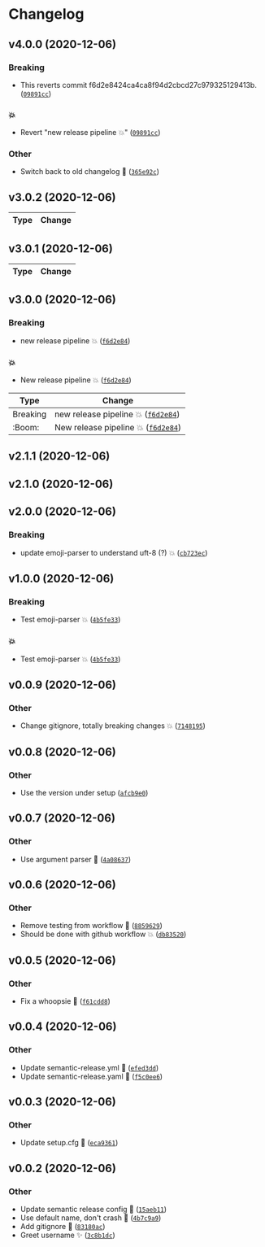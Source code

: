 # Changelog

<!--next-version-placeholder-->

## v4.0.0 (2020-12-06)
### Breaking
* This reverts commit f6d2e8424ca4ca8f94d2cbcd27c979325129413b.  ([`09891cc`](https://github.com/jkuball/SemanticReleaseTest/commit/09891ccf2a22d012a0c0d94f43ce4a4527cfc3e8))

### :boom:
* Revert "new release pipeline :boom:" ([`09891cc`](https://github.com/jkuball/SemanticReleaseTest/commit/09891ccf2a22d012a0c0d94f43ce4a4527cfc3e8))

### Other
* Switch back to old changelog 🔧  ([`365e92c`](https://github.com/jkuball/SemanticReleaseTest/commit/365e92cfc95d35599e57eeb2150618792b72bb0e))

## v3.0.2 (2020-12-06)


| Type | Change |
| --- | --- |

## v3.0.1 (2020-12-06)


| Type | Change |
| --- | --- |

## v3.0.0 (2020-12-06)
### Breaking
* new release pipeline :boom:  ([`f6d2e84`](https://github.com/jkuball/SemanticReleaseTest/commit/f6d2e8424ca4ca8f94d2cbcd27c979325129413b))

### :boom:
* New release pipeline :boom:  ([`f6d2e84`](https://github.com/jkuball/SemanticReleaseTest/commit/f6d2e8424ca4ca8f94d2cbcd27c979325129413b))

| Type | Change |
| --- | --- |
| Breaking | new release pipeline :boom:  ([`f6d2e84`](https://github.com/jkuball/SemanticReleaseTest/commit/f6d2e8424ca4ca8f94d2cbcd27c979325129413b)) |
| :Boom: | New release pipeline :boom:  ([`f6d2e84`](https://github.com/jkuball/SemanticReleaseTest/commit/f6d2e8424ca4ca8f94d2cbcd27c979325129413b)) |

## v2.1.1 (2020-12-06)


## v2.1.0 (2020-12-06)


## v2.0.0 (2020-12-06)
### Breaking
* update emoji-parser to understand uft-8 (?) 💥  ([`cb723ec`](https://github.com/jkuball/SemanticReleaseTest/commit/cb723ec5dd4ddf6b3a546d6d22e895942f86626a))

## v1.0.0 (2020-12-06)
### Breaking
* Test emoji-parser :boom:  ([`4b5fe33`](https://github.com/jkuball/SemanticReleaseTest/commit/4b5fe33887969a86b691b93c2005259c3e7011a8))

### :boom:
* Test emoji-parser :boom:  ([`4b5fe33`](https://github.com/jkuball/SemanticReleaseTest/commit/4b5fe33887969a86b691b93c2005259c3e7011a8))

## v0.0.9 (2020-12-06)
### Other
* Change gitignore, totally breaking changes 💥  ([`7148195`](https://github.com/jkuball/SemanticReleaseTest/commit/7148195502a9a2fc2999b10ab96c585dd365e6a7))

## v0.0.8 (2020-12-06)
### Other
* Use the version under setup  ([`afcb9e0`](https://github.com/jkuball/SemanticReleaseTest/commit/afcb9e0e7e048aae938528531b7c273697832984))

## v0.0.7 (2020-12-06)
### Other
* Use argument parser 🎨  ([`4a08637`](https://github.com/jkuball/SemanticReleaseTest/commit/4a086376ddaed50e717240fbd95e3c4c1035ddad))

## v0.0.6 (2020-12-06)
### Other
* Remove testing from workflow 🐛  ([`8859629`](https://github.com/jkuball/SemanticReleaseTest/commit/885962999f7e8956dc3d50985ce3f56d4f783232))
* Should be done with github workflow 💥  ([`db83520`](https://github.com/jkuball/SemanticReleaseTest/commit/db83520eaef77d4c499479d1588f89d3598d3caf))

## v0.0.5 (2020-12-06)
### Other
* Fix a whoopsie 🐛  ([`f61cdd8`](https://github.com/jkuball/SemanticReleaseTest/commit/f61cdd88471e6e3658c76afad9fec8419ed4b6f8))

## v0.0.4 (2020-12-06)
### Other
* Update semantic-release.yml 🔧  ([`efed3dd`](https://github.com/jkuball/SemanticReleaseTest/commit/efed3ddf0ff376b2fe410eb25f4efc04983487e1))
* Update semantic-release.yaml 🔧  ([`f5c0ee6`](https://github.com/jkuball/SemanticReleaseTest/commit/f5c0ee698765617e0c33ff10ecd3ccd2af7ac0dd))

## v0.0.3 (2020-12-06)
### Other
* Update setup.cfg 🔧  ([`eca9361`](https://github.com/jkuball/SemanticReleaseTest/commit/eca9361b2834c149b74294123a30b41a83d77912))

## v0.0.2 (2020-12-06)
### Other
* Update semantic release config 🔧  ([`15aeb11`](https://github.com/jkuball/SemanticReleaseTest/commit/15aeb11d19f65aa34bc90b6433a422597085a845))
* Use default name, don't crash 🐛  ([`4b7c9a9`](https://github.com/jkuball/SemanticReleaseTest/commit/4b7c9a95516b2cc6629511a63c9cd87bc3151b6e))
* Add gitignore 🔧  ([`83180ac`](https://github.com/jkuball/SemanticReleaseTest/commit/83180ac331869aa702754a5cabbc90bf16ddf57b))
* Greet username ✨  ([`3c8b1dc`](https://github.com/jkuball/SemanticReleaseTest/commit/3c8b1dc84889b04ae16670bece72854c33d0de63))
